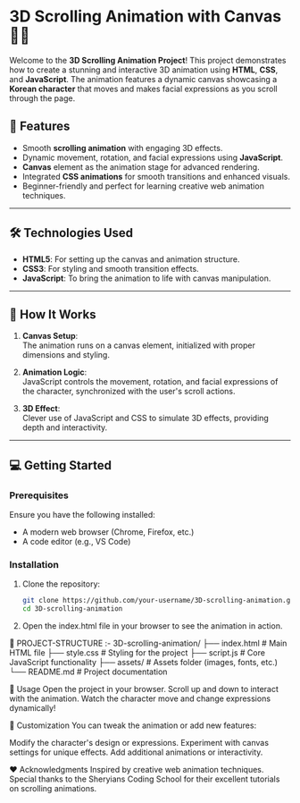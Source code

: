 # 3D Scrolling Animation with Canvas 🎨✨

Welcome to the **3D Scrolling Animation Project**! This project demonstrates how to create a stunning and interactive 3D animation using **HTML**, **CSS**, and **JavaScript**. The animation features a dynamic canvas showcasing a **Korean character** that moves and makes facial expressions as you scroll through the page.  

## 🚀 Features
- Smooth **scrolling animation** with engaging 3D effects.
- Dynamic movement, rotation, and facial expressions using **JavaScript**.
- **Canvas** element as the animation stage for advanced rendering.
- Integrated **CSS animations** for smooth transitions and enhanced visuals.
- Beginner-friendly and perfect for learning creative web animation techniques.

---

## 🛠️ Technologies Used
- **HTML5**: For setting up the canvas and animation structure.
- **CSS3**: For styling and smooth transition effects.
- **JavaScript**: To bring the animation to life with canvas manipulation.

---

## 📖 How It Works
1. **Canvas Setup**:  
   The animation runs on a canvas element, initialized with proper dimensions and styling. 

2. **Animation Logic**:  
   JavaScript controls the movement, rotation, and facial expressions of the character, synchronized with the user's scroll actions.

3. **3D Effect**:  
   Clever use of JavaScript and CSS to simulate 3D effects, providing depth and interactivity.

---

## 💻 Getting Started

### Prerequisites
Ensure you have the following installed:
- A modern web browser (Chrome, Firefox, etc.)
- A code editor (e.g., VS Code)

### Installation
1. Clone the repository:
   ```bash
   git clone https://github.com/your-username/3D-scrolling-animation.git
   cd 3D-scrolling-animation

2. Open the index.html file in your browser to see the animation in action.


📂 PROJECT-STRUCTURE :-
3D-scrolling-animation/
├── index.html       # Main HTML file
├── style.css        # Styling for the project
├── script.js        # Core JavaScript functionality
├── assets/          # Assets folder (images, fonts, etc.)
└── README.md        # Project documentation



🌟 Usage
Open the project in your browser.
Scroll up and down to interact with the animation.
Watch the character move and change expressions dynamically!


🔧 Customization
You can tweak the animation or add new features:

Modify the character's design or expressions.
Experiment with canvas settings for unique effects.
Add additional animations or interactivity.

❤️ Acknowledgments
Inspired by creative web animation techniques.
Special thanks to the Sheryians Coding School for their excellent tutorials on scrolling animations.

